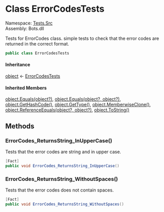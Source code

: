# <a id="Tests_Src_ErrorCodesTests"></a> Class ErrorCodesTests

Namespace: [Tests.Src](Tests.Src.md)  
Assembly: Bots.dll  

Tests for ErrorCodes class. simple tests to check that the error codes are returned in the correct format.

```csharp
public class ErrorCodesTests
```

#### Inheritance

[object](https://learn.microsoft.com/dotnet/api/system.object) ← 
[ErrorCodesTests](Tests.Src.ErrorCodesTests.md)

#### Inherited Members

[object.Equals\(object?\)](https://learn.microsoft.com/dotnet/api/system.object.equals\#system\-object\-equals\(system\-object\)), 
[object.Equals\(object?, object?\)](https://learn.microsoft.com/dotnet/api/system.object.equals\#system\-object\-equals\(system\-object\-system\-object\)), 
[object.GetHashCode\(\)](https://learn.microsoft.com/dotnet/api/system.object.gethashcode), 
[object.GetType\(\)](https://learn.microsoft.com/dotnet/api/system.object.gettype), 
[object.MemberwiseClone\(\)](https://learn.microsoft.com/dotnet/api/system.object.memberwiseclone), 
[object.ReferenceEquals\(object?, object?\)](https://learn.microsoft.com/dotnet/api/system.object.referenceequals), 
[object.ToString\(\)](https://learn.microsoft.com/dotnet/api/system.object.tostring)

## Methods

### <a id="Tests_Src_ErrorCodesTests_ErrorCodes_ReturnsString_InUpperCase"></a> ErrorCodes\_ReturnsString\_InUpperCase\(\)

Tests that the error codes are string and in upper case.

```csharp
[Fact]
public void ErrorCodes_ReturnsString_InUpperCase()
```

### <a id="Tests_Src_ErrorCodesTests_ErrorCodes_ReturnsString_WithoutSpaces"></a> ErrorCodes\_ReturnsString\_WithoutSpaces\(\)

Tests that the error codes does not contain spaces.

```csharp
[Fact]
public void ErrorCodes_ReturnsString_WithoutSpaces()
```

